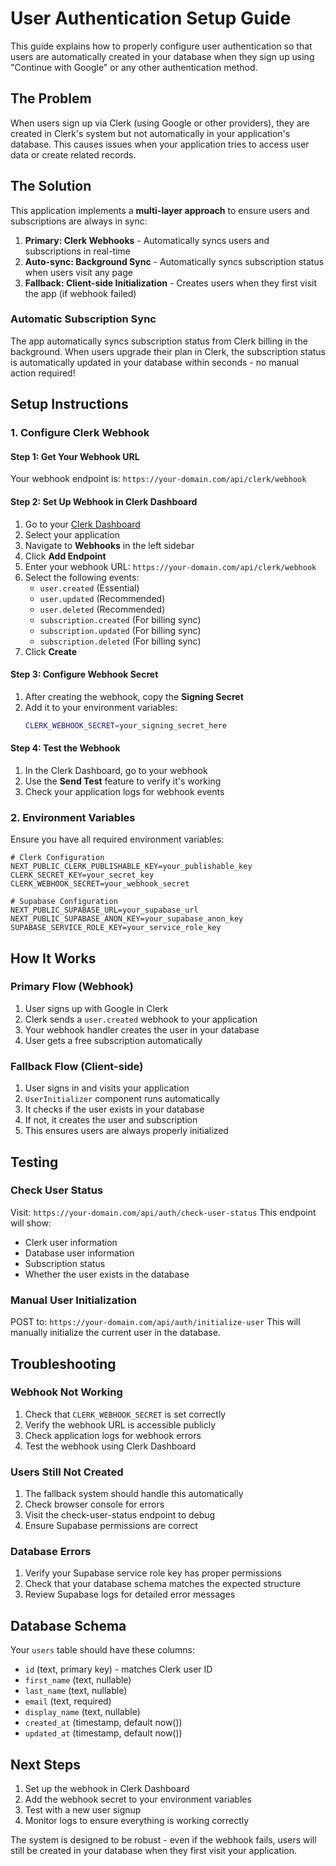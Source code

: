 # User Authentication Setup Guide

This guide explains how to properly configure user authentication so that users are automatically created in your database when they sign up using "Continue with Google" or any other authentication method.

## The Problem

When users sign up via Clerk (using Google or other providers), they are created in Clerk's system but not automatically in your application's database. This causes issues when your application tries to access user data or create related records.

## The Solution

This application implements a **multi-layer approach** to ensure users and subscriptions are always in sync:

1. **Primary: Clerk Webhooks** - Automatically syncs users and subscriptions in real-time
2. **Auto-sync: Background Sync** - Automatically syncs subscription status when users visit any page
3. **Fallback: Client-side Initialization** - Creates users when they first visit the app (if webhook failed)

### Automatic Subscription Sync

The app automatically syncs subscription status from Clerk billing in the background. When users upgrade their plan in Clerk, the subscription status is automatically updated in your database within seconds - no manual action required!

## Setup Instructions

### 1. Configure Clerk Webhook

#### Step 1: Get Your Webhook URL
Your webhook endpoint is: `https://your-domain.com/api/clerk/webhook`

#### Step 2: Set Up Webhook in Clerk Dashboard
1. Go to your [Clerk Dashboard](https://dashboard.clerk.com)
2. Select your application
3. Navigate to **Webhooks** in the left sidebar
4. Click **Add Endpoint**
5. Enter your webhook URL: `https://your-domain.com/api/clerk/webhook`
6. Select the following events:
   - `user.created` (Essential)
   - `user.updated` (Recommended)
   - `user.deleted` (Recommended)
   - `subscription.created` (For billing sync)
   - `subscription.updated` (For billing sync)
   - `subscription.deleted` (For billing sync)
7. Click **Create**

#### Step 3: Configure Webhook Secret
1. After creating the webhook, copy the **Signing Secret**
2. Add it to your environment variables:
   ```bash
   CLERK_WEBHOOK_SECRET=your_signing_secret_here
   ```

#### Step 4: Test the Webhook
1. In the Clerk Dashboard, go to your webhook
2. Use the **Send Test** feature to verify it's working
3. Check your application logs for webhook events

### 2. Environment Variables

Ensure you have all required environment variables:

```env
# Clerk Configuration
NEXT_PUBLIC_CLERK_PUBLISHABLE_KEY=your_publishable_key
CLERK_SECRET_KEY=your_secret_key
CLERK_WEBHOOK_SECRET=your_webhook_secret

# Supabase Configuration
NEXT_PUBLIC_SUPABASE_URL=your_supabase_url
NEXT_PUBLIC_SUPABASE_ANON_KEY=your_supabase_anon_key
SUPABASE_SERVICE_ROLE_KEY=your_service_role_key
```

## How It Works

### Primary Flow (Webhook)
1. User signs up with Google in Clerk
2. Clerk sends a `user.created` webhook to your application
3. Your webhook handler creates the user in your database
4. User gets a free subscription automatically

### Fallback Flow (Client-side)
1. User signs in and visits your application
2. `UserInitializer` component runs automatically
3. It checks if the user exists in your database
4. If not, it creates the user and subscription
5. This ensures users are always properly initialized

## Testing

### Check User Status
Visit: `https://your-domain.com/api/auth/check-user-status`
This endpoint will show:
- Clerk user information
- Database user information
- Subscription status
- Whether the user exists in the database

### Manual User Initialization
POST to: `https://your-domain.com/api/auth/initialize-user`
This will manually initialize the current user in the database.

## Troubleshooting

### Webhook Not Working
1. Check that `CLERK_WEBHOOK_SECRET` is set correctly
2. Verify the webhook URL is accessible publicly
3. Check application logs for webhook errors
4. Test the webhook using Clerk Dashboard

### Users Still Not Created
1. The fallback system should handle this automatically
2. Check browser console for errors
3. Visit the check-user-status endpoint to debug
4. Ensure Supabase permissions are correct

### Database Errors
1. Verify your Supabase service role key has proper permissions
2. Check that your database schema matches the expected structure
3. Review Supabase logs for detailed error messages

## Database Schema

Your `users` table should have these columns:
- `id` (text, primary key) - matches Clerk user ID
- `first_name` (text, nullable)
- `last_name` (text, nullable)
- `email` (text, required)
- `display_name` (text, nullable)
- `created_at` (timestamp, default now())
- `updated_at` (timestamp, default now())

## Next Steps

1. Set up the webhook in Clerk Dashboard
2. Add the webhook secret to your environment variables
3. Test with a new user signup
4. Monitor logs to ensure everything is working correctly

The system is designed to be robust - even if the webhook fails, users will still be created in your database when they first visit your application. 